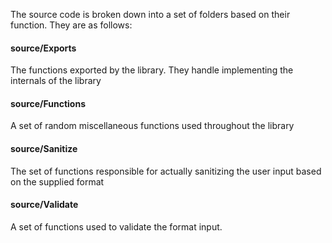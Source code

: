 The source code is broken down into a set of folders based on their function. They are as follows:

#### source/Exports

The functions exported by the library. They handle implementing the internals of the library

#### source/Functions

A set of random miscellaneous functions used throughout the library

#### source/Sanitize

The set of functions responsible for actually sanitizing the user input based on the supplied format

#### source/Validate

A set of functions used to validate the format input.
